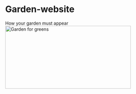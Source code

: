 # Garden-website
How your garden must appear
<img src="https://github.com/kaddusereve/Garden%20website/blob/main/garden.jpg?raw=true" alt="Garden for greens" width="400" height="200">
